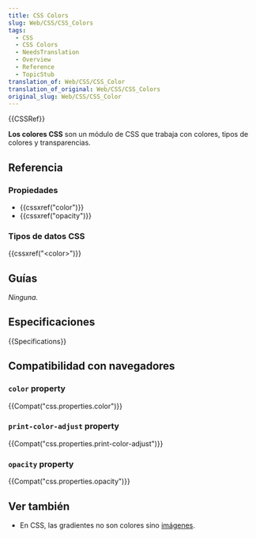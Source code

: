 ```yaml
---
title: CSS Colors
slug: Web/CSS/CSS_Colors
tags:
  - CSS
  - CSS Colors
  - NeedsTranslation
  - Overview
  - Reference
  - TopicStub
translation_of: Web/CSS/CSS_Color
translation_of_original: Web/CSS/CSS_Colors
original_slug: Web/CSS/CSS_Color
---
```


{{CSSRef}}

**Los colores CSS** son un módulo de CSS que trabaja con colores, tipos de colores y transparencias.

## Referencia

### Propiedades

- {{cssxref("color")}}
- {{cssxref("opacity")}}

### Tipos de datos CSS

{{cssxref("&lt;color&gt;")}}

## Guías

_Ninguna._

## Especificaciones

{{Specifications}}

## Compatibilidad con navegadores

### `color` property

{{Compat("css.properties.color")}}

### `print-color-adjust` property

{{Compat("css.properties.print-color-adjust")}}

### `opacity` property

{{Compat("css.properties.opacity")}}

## Ver también

- En CSS, las gradientes no son colores sino [imágenes](/es/docs/Web/CSS/CSS_Images).
